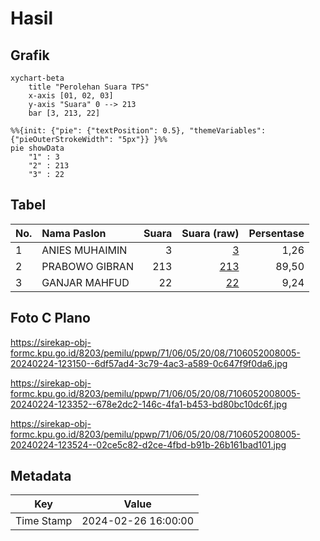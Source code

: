 # Hasil

## Grafik

```mermaid
xychart-beta
    title "Perolehan Suara TPS"
    x-axis [01, 02, 03]
    y-axis "Suara" 0 --> 213
    bar [3, 213, 22]
```

```mermaid
%%{init: {"pie": {"textPosition": 0.5}, "themeVariables": {"pieOuterStrokeWidth": "5px"}} }%%
pie showData
    "1" : 3
    "2" : 213
    "3" : 22
```

## Tabel

| No. | Nama Paslon    | Suara | Suara (raw) | Persentase |
|:--- |:-------------- | -----:| -----------:| ----------:|
| 1   | ANIES MUHAIMIN | 3     | [3][p-1]    | 1,26       |
| 2   | PRABOWO GIBRAN | 213   | [213][p-2]  | 89,50      |
| 3   | GANJAR MAHFUD  | 22    | [22][p-3]   | 9,24       |


[p-1]: https://github.com/gigit-pemilu/pemilu-2024-71-sulawesi-utara/blob/main/pilpres/hitung-suara/sub/71-sulawesi-utara/sub/06-minahasa-utara/sub/05-dimembe/sub/2008-warukapas/sub/005-tps/sub/paslon-1.txt
[p-2]: https://github.com/gigit-pemilu/pemilu-2024-71-sulawesi-utara/blob/main/pilpres/hitung-suara/sub/71-sulawesi-utara/sub/06-minahasa-utara/sub/05-dimembe/sub/2008-warukapas/sub/005-tps/sub/paslon-2.txt
[p-3]: https://github.com/gigit-pemilu/pemilu-2024-71-sulawesi-utara/blob/main/pilpres/hitung-suara/sub/71-sulawesi-utara/sub/06-minahasa-utara/sub/05-dimembe/sub/2008-warukapas/sub/005-tps/sub/paslon-3.txt

## Foto C Plano

https://sirekap-obj-formc.kpu.go.id/8203/pemilu/ppwp/71/06/05/20/08/7106052008005-20240224-123150--6df57ad4-3c79-4ac3-a589-0c647f9f0da6.jpg

https://sirekap-obj-formc.kpu.go.id/8203/pemilu/ppwp/71/06/05/20/08/7106052008005-20240224-123352--678e2dc2-146c-4fa1-b453-bd80bc10dc6f.jpg

https://sirekap-obj-formc.kpu.go.id/8203/pemilu/ppwp/71/06/05/20/08/7106052008005-20240224-123524--02ce5c82-d2ce-4fbd-b91b-26b161bad101.jpg


## Metadata

| Key        | Value               |
| ---------- | ------------------- |
| Time Stamp | 2024-02-26 16:00:00 |




